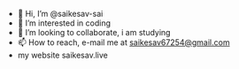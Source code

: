 - 👋 Hi, I’m @saikesav-sai
- 👀 I’m interested in coding
- 💞️ I’m looking to collaborate, i am studying
- 📫 How to reach, e-mail me at saikesav67254@gmail.com
- my website saikesav.live

<!---
saikesav-sai/saikesav-sai is a ✨ special ✨ repository because its `README.md` (this file) appears on your GitHub profile.
You can click the Preview link to take a look at your changes.
--->
